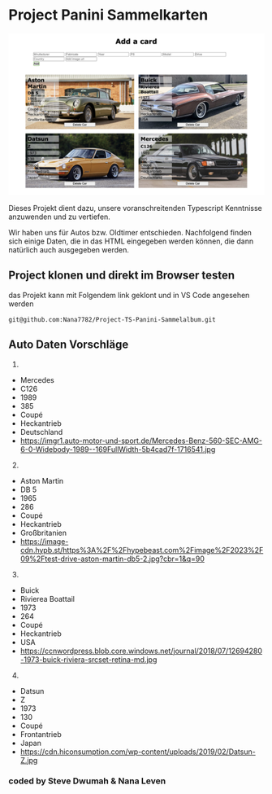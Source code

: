 # Project Panini Sammelkarten

![Project Screenshot](./assets/img/screenshot_project_cars.png)

Dieses Projekt dient dazu, unsere voranschreitenden Typescript Kenntnisse anzuwenden und zu vertiefen.

Wir haben uns für Autos bzw. Oldtimer entschieden.
Nachfolgend finden sich einige Daten, die in das HTML eingegeben werden können, die dann natürlich auch ausgegeben werden.

## Project klonen und direkt im Browser testen

das Projekt kann mit Folgendem link geklont und in VS Code angesehen werden

```
git@github.com:Nana7782/Project-TS-Panini-Sammelalbum.git
```

## Auto Daten Vorschläge

1.

- Mercedes
- C126
- 1989
- 385
- Coupé
- Heckantrieb
- Deutschland
- https://imgr1.auto-motor-und-sport.de/Mercedes-Benz-560-SEC-AMG-6-0-Widebody-1989--169FullWidth-5b4cad7f-1716541.jpg

2.

- Aston Martin
- DB 5
- 1965
- 286
- Coupé
- Heckantrieb
- Großbritanien
- https://image-cdn.hypb.st/https%3A%2F%2Fhypebeast.com%2Fimage%2F2023%2F09%2Ftest-drive-aston-martin-db5-2.jpg?cbr=1&q=90

3.

- Buick
- Rivierea Boattail
- 1973
- 264
- Coupé
- Heckantrieb
- USA
- https://ccnwordpress.blob.core.windows.net/journal/2018/07/12694280-1973-buick-riviera-srcset-retina-md.jpg

4.

- Datsun
- Z
- 1973
- 130
- Coupé
- Frontantrieb
- Japan
- https://cdn.hiconsumption.com/wp-content/uploads/2019/02/Datsun-Z.jpg

### coded by Steve Dwumah & Nana Leven

